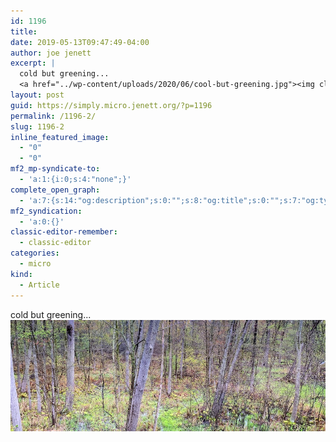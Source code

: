```yaml
---
id: 1196
title: 
date: 2019-05-13T09:47:49-04:00
author: joe jenett
excerpt: |
  cold but greening...
  <a href="../wp-content/uploads/2020/06/cool-but-greening.jpg"><img class="alignnone size-full wp-image-1198" src="../wp-content/uploads/2020/06/cool-but-greening.jpg" alt="" width="900" height="318" /></a>
layout: post
guid: https://simply.micro.jenett.org/?p=1196
permalink: /1196-2/
slug: 1196-2
inline_featured_image:
  - "0"
  - "0"
mf2_mp-syndicate-to:
  - 'a:1:{i:0;s:4:"none";}'
complete_open_graph:
  - 'a:7:{s:14:"og:description";s:0:"";s:8:"og:title";s:0:"";s:7:"og:type";s:0:"";s:12:"twitter:card";s:7:"summary";s:15:"twitter:creator";s:0:"";s:19:"twitter:description";s:0:"";s:8:"og:image";s:0:"";}'
mf2_syndication:
  - 'a:0:{}'
classic-editor-remember:
  - classic-editor
categories:
  - micro
kind:
  - Article
---
```

cold but greening...<br />[<img loading="lazy" class="alignnone size-full wp-image-1198" src="../wp-content/uploads/2020/06/cool-but-greening.jpg" alt=""/>](../wp-content/uploads/2020/06/cool-but-greening.jpg)